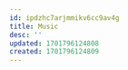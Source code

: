 ```yaml
---
id: ipdzhc7arjmmikv6cc9av4g
title: Music
desc: ''
updated: 1701796124808
created: 1701796124809
---
```

